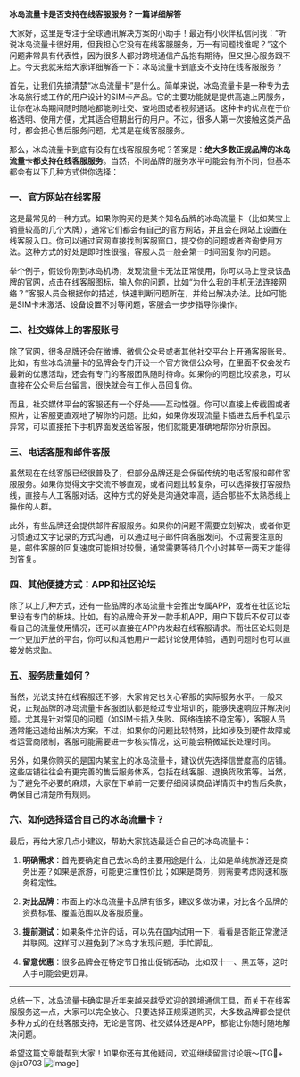 **冰岛流量卡是否支持在线客服服务？一篇详细解答**

大家好，这里是专注于全球通讯解决方案的小助手！最近有小伙伴私信问我：“听说冰岛流量卡很好用，但我担心它没有在线客服服务，万一有问题找谁呢？”这个问题非常具有代表性，因为很多人都对跨境通信产品抱有期待，但又担心服务跟不上。今天我就来给大家详细解答一下：冰岛流量卡到底支不支持在线客服服务？

首先，让我们先搞清楚“冰岛流量卡”是什么。简单来说，冰岛流量卡是一种专为去冰岛旅行或工作的用户设计的SIM卡产品。它的主要功能就是提供高速上网服务，让你在冰岛期间随时随地都能刷社交、查地图或者视频通话。这种卡的优点在于价格透明、使用方便，尤其适合短期出行的用户。不过，很多人第一次接触这类产品时，都会担心售后服务问题，尤其是在线客服服务。

那么，冰岛流量卡到底有没有在线客服服务呢？答案是：**绝大多数正规品牌的冰岛流量卡都支持在线客服服务**。当然，不同品牌的服务水平可能会有所不同，但基本都会有以下几种方式供你选择：

### 一、官方网站在线客服
这是最常见的一种方式。如果你购买的是某个知名品牌的冰岛流量卡（比如某宝上销量较高的几个大牌），通常它们都会有自己的官方网站，并且会在网站上设置在线客服入口。你可以通过官网直接找到客服窗口，提交你的问题或者咨询使用方法。这种方式的好处是即时性很强，客服人员一般会第一时间回复你的问题。

举个例子，假设你刚到冰岛机场，发现流量卡无法正常使用，你可以马上登录该品牌的官网，点击在线客服图标，输入你的问题，比如“为什么我的手机无法连接网络？”客服人员会根据你的描述，快速判断问题所在，并给出解决办法。比如可能是SIM卡未激活、设备设置不对等问题，客服会一步步指导你操作。

### 二、社交媒体上的客服账号
除了官网，很多品牌还会在微博、微信公众号或者其他社交平台上开通客服账号。比如，有些冰岛流量卡的品牌会专门开设一个官方微信公众号，在里面不仅会发布最新的优惠活动，还会有专门的客服团队随时待命。如果你的问题比较紧急，可以直接在公众号后台留言，很快就会有工作人员回复你。

而且，社交媒体平台的客服还有一个好处——互动性强。你可以直接上传截图或者照片，让客服更直观地了解你的问题。比如，如果你发现流量卡插进去后手机显示异常，可以直接拍下手机界面发送给客服，他们就能更准确地帮你分析原因。

### 三、电话客服和邮件客服
虽然现在在线客服已经很普及了，但部分品牌还是会保留传统的电话客服和邮件客服服务。如果你觉得文字交流不够直观，或者问题比较复杂，可以选择拨打客服热线，直接与人工客服对话。这种方式的好处是沟通效率高，适合那些不太熟悉线上操作的人群。

此外，有些品牌还会提供邮件客服服务。如果你的问题不需要立刻解决，或者你更习惯通过文字记录的方式沟通，可以通过电子邮件向客服发问。不过需要注意的是，邮件客服的回复速度可能相对较慢，通常需要等待几个小时甚至一两天才能得到答复。

### 四、其他便捷方式：APP和社区论坛
除了以上几种方式，还有一些品牌的冰岛流量卡会推出专属APP，或者在社区论坛里设有专门的板块。比如，有的品牌会开发一款手机APP，用户下载后不仅可以查看自己的流量使用情况，还可以直接在APP内发起在线客服请求。而社区论坛则是一个更加开放的平台，你可以和其他用户一起讨论使用体验，遇到问题时也可以直接发帖求助。

### 五、服务质量如何？
当然，光说支持在线客服还不够，大家肯定也关心客服的实际服务水平。一般来说，正规品牌的冰岛流量卡客服团队都是经过专业培训的，能够快速响应并解决问题。尤其是针对常见的问题（如SIM卡插入失败、网络连接不稳定等），客服人员通常能迅速给出解决方案。不过，如果你的问题比较特殊，比如涉及到硬件故障或者运营商限制，客服可能需要进一步核实情况，这可能会稍微延长处理时间。

另外，如果你购买的是国内某宝上的冰岛流量卡，建议优先选择信誉度高的店铺。这些店铺往往会有更完善的售后服务体系，包括在线客服、退换货政策等。当然，为了避免不必要的麻烦，大家在下单前一定要仔细阅读商品详情页中的售后条款，确保自己清楚所有规则。

### 六、如何选择适合自己的冰岛流量卡？
最后，再给大家几点小建议，帮助大家挑选最适合自己的冰岛流量卡：

1. **明确需求**：首先要确定自己去冰岛的主要用途是什么，比如是单纯旅游还是商务出差？如果是旅游，可能更注重性价比；如果是商务，则需要考虑网速和服务稳定性。
   
2. **对比品牌**：市面上的冰岛流量卡品牌有很多，建议多做功课，对比各个品牌的资费标准、覆盖范围以及客服质量。

3. **提前测试**：如果条件允许的话，可以先在国内试用一下，看看是否能正常激活并联网。这样可以避免到了冰岛才发现问题，手忙脚乱。

4. **留意优惠**：很多品牌会在特定节日推出促销活动，比如双十一、黑五等，这时入手可能会更划算。

---

总结一下，冰岛流量卡确实是近年来越来越受欢迎的跨境通信工具，而关于在线客服服务这一点，大家可以完全放心。只要选择正规渠道购买，大多数品牌都会提供多种方式的在线客服支持，无论是官网、社交媒体还是APP，都能让你随时随地解决问题。

希望这篇文章能帮到大家！如果你还有其他疑问，欢迎继续留言讨论哦～[TG💪+ @jx0703 ![Image](https://github.com/user-attachments/assets/dbca1d08-cadb-493c-b0ec-ad6f7a83f270)]
